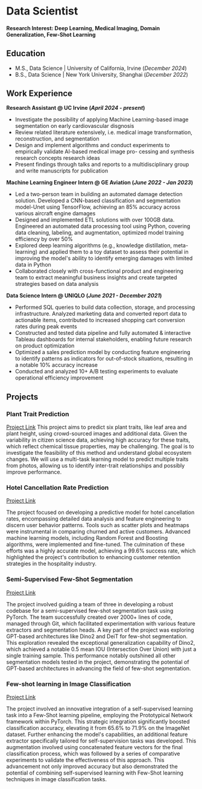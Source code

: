 # Data Scientist

#### Research Interest: Deep Learning, Medical Imaging, Domain Generalization, Few-Shot Learning

## Education						       		
- M.S., Data Science	| University of California, Irvine (_December 2024_)	 			        		
- B.S., Data Science | New York University, Shanghai (_December 2022_)

## Work Experience

**Research Assistant @ UC Irvine (_April 2024 - present_)**
- Investigate the possibility of applying Machine Learning-based image segmentation on early cardiovascular disgnosis
- Review related literature extensively, i.e. medical image transformation, reconstruction, and segmentation
- Design and implement algorithms and conduct experiments to empirically validate AI-based medical image pro-
cessing and synthesis research concepts research ideas
- Present findings through talks and reports to a multidisciplinary group and write manuscripts for publication

**Machine Learning Engineer Intern @ GE Aviation (_June 2022 - Jan 2023_)**
-  Led a two-person team in building an automated damage detection solution. Developed a CNN-based classification and segmentation model-Unet using TensorFlow, achieving an 85% accuracy across various aircraft engine damages
- Designed and implemented ETL solutions with over 100GB data. Engineered an automated data processing tool using Python, covering data cleaning, labeling, and augmentation, optimized model training efficiency by over 50%
-  Explored deep learning algorithms (e.g., knowledge distillation, meta-learning) and applied them to a toy dataset to assess their potential in improving the model's ability to identify emerging damages with limited data in Python
-   Collaborated closely with cross-functional product and engineering team to extract meaningful business insights and create targeted strategies based on data analysis

**Data Science Intern @ UNIQLO (_June 2021 - December 2021_)**
- Performed SQL queries to build data collection, storage, and processing infrastructure. Analyzed marketing data and converted report data to actionable items, contributed to increased shopping cart conversion rates during peak events
- Constructed and tested data pipeline and fully automated & interactive Tableau dashboards for internal stakeholders, enabling future research on product optimization
- Optimized a sales prediction model by conducting feature engineering to identify patterns as indicators for out-of-stock situations, resulting in a notable 10% accuracy increase
- Conducted and analyzed 10+ A/B testing experiments to evaluate operational efficiency improvement

## Projects
### Plant Trait Prediction
[Project Link](https://github.com/YumengggZhang/Plan-Trait-Prediction)
This project aims to predict six plant traits, like leaf area and plant height, using crowd-sourced images and additional data. Given the variability in citizen science data, achieving high accuracy for these traits, which reflect chemical tissue properties, may be challenging. The goal is to investigate the feasibility of this method and understand global ecosystem changes. We will use a multi-task learning model to predict multiple traits from photos, allowing us to identify inter-trait relationships and possibly improve performance.

### Hotel Cancellation Rate Prediction
[Project Link](https://github.com/YumengggZhang/Hotel-Cancelation)

The project focused on developing a predictive model for hotel cancellation rates, encompassing detailed data analysis and feature engineering to discern user behavior patterns. Tools such as scatter plots and heatmaps were instrumental in comparing churned and active customers. Advanced machine learning models, including Random Forest and Boosting algorithms, were implemented and fine-tuned. The culmination of these efforts was a highly accurate model, achieving a 99.6% success rate, which highlighted the project's contribution to enhancing customer retention strategies in the hospitality industry.

### Semi-Supervised Few-Shot Segmentation
[Project Link](https://github.com/YumengggZhang/Few-Shot-Learning-CV)

The project involved guiding a team of three in developing a robust codebase for a semi-supervised few-shot segmentation task using PyTorch. The team successfully created over 2000+ lines of code, managed through Git, which facilitated experimentation with various feature extractors and segmentation heads. A key part of the project was exploring GPT-based architectures like Dino2 and DeiT for few-shot segmentation. This exploration revealed the exceptional generalization capability of Dino2, which achieved a notable 0.5 mean IOU (Intersection Over Union) with just a single training sample. This performance notably outshined all other segmentation models tested in the project, demonstrating the potential of GPT-based architectures in advancing the field of few-shot segmentation.

### Few-shot learning in Image Classification
[Project Link](https://github.com/YumengggZhang/Few-Shot-Learning-CV)

The project involved an innovative integration of a self-supervised learning task into a Few-Shot learning pipeline, employing the Prototypical Network framework within PyTorch. This strategic integration significantly boosted classification accuracy, elevating it from 65.6% to 71.9% on the ImageNet dataset. Further enhancing the model's capabilities, an additional feature extractor specifically tailored for self-supervision tasks was developed. This augmentation involved using concatenated feature vectors for the final classification process, which was followed by a series of comparative experiments to validate the effectiveness of this approach. This advancement not only improved accuracy but also demonstrated the potential of combining self-supervised learning with Few-Shot learning techniques in image classification tasks.






